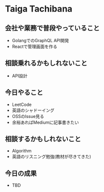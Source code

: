# Taiga Tachibana

## 会社や業務で普段やっていること

- GolangでのGraphQL API開発
- Reactで管理画面を作る

## 相談乗れるかもしれないこと

- API設計

## 今日やること

- LeetCode
- 英語のシャドーイング
- OSSのIssue見る
- 余裕あればMediumに記事書きたい

## 相談するかもしれないこと

- Algorithm
- 英語のリスニング勉強(教材が尽きてきた)

## 今日の成果

- TBD 
